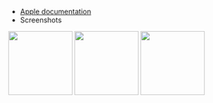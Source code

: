 - [Apple documentation](https://developer.apple.com/library/archive/documentation/AudioVideo/Conceptual/iTuneSearchAPI/SearchExamples.html#//apple_ref/doc/uid/TP40017632-CH6-SW1)
- Screenshots
<img src="images/ErrorAlert.png" width="128"/>
<img src="images/UserDetails.png" width="128"/>
<img src="images/UsersList.png" width="128"/>
